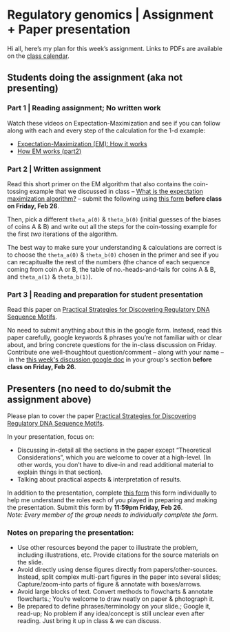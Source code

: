 # Regulatory genomics | Assignment + Paper presentation

Hi all, here’s my plan for this week’s assignment. Links to PDFs are available on the [class calendar](https://github.com/krishnanlab/teaching/blob/master/2021-spring_compbio/schedule-lectures-assignments.md#class-calendar).

## Students doing the assignment (aka not presenting)

### Part 1 | Reading assignment; No written work
Watch these videos on Expectation-Maximization and see if you can follow along with each and every step of the calculation for the 1-d example:
* [Expectation-Maximization (EM): How it works](https://www.youtube.com/watch?v=REypj2sy_5U)
* [How EM works (part2)](https://www.youtube.com/watch?v=iQoXFmbXRJA)

### Part 2 | Written assignment
Read this short primer on the EM algorithm that also contains the coin-tossing example that we discussed in class – [What is the expectation maximization algorithm?](https://www.nature.com/articles/nbt1406) – submit the following using [this form](https://forms.gle/SHvRd4FX8fx7aRkg7) **before class on Friday, Feb 26**.

Then, pick a different `theta_a(0)` & `theta_b(0)` (initial guesses of the biases of coins A & B) and write out all the steps for the coin-tossing example for the first _two_ iterations of the algorithm.

The best way to make sure your understanding & calculations are correct is to choose the `theta_a(0)` & `theta_b(0)` chosen in the primer and see if you can recapitualte the rest of the numbers (the chance of each sequence coming from coin A or B, the table of no.-heads-and-tails for coins A & B, and `theta_a(1)` & `theta_b(1)`).

### Part 3 | Reading and preparation for student presentation
Read this paper on [Practical Strategies for Discovering Regulatory DNA Sequence Motifs](http://journals.plos.org/ploscompbiol/article?id=10.1371/journal.pcbi.0020036).

No need to submit anything about this in the google form. Instead, read this paper carefully, google keywords & phrases you’re not familiar with or clear about, and bring concrete questions for the in-class discussion on Friday. Contribute one well-thoughtout question/comment – along with your name – in the [this week's discussion google doc](https://docs.google.com/document/d/1d6ayj069hnvNBtVcAMpcQjXVAPakwRIhXp0DmKybfhk/edit?usp=sharing) in your group's section **before class on Friday, Feb 26**.


## Presenters (no need to do/submit the assignment above)
Please plan to cover the paper [Practical Strategies for Discovering Regulatory DNA Sequence Motifs](http://journals.plos.org/ploscompbiol/article?id=10.1371/journal.pcbi.0020036).

In your presentation, focus on:
* Discussing in-detail all the sections in the paper except “Theoretical Considerations”, which you are welcome to cover at a high-level. (In other words, you don’t have to dive-in and read additional material to explain things in that section).
* Talking about practical aspects & interpretation of results.

In addition to the presentation, complete [this form](https://forms.gle/A1xqxWopcM6J1nBj7) this form individually to help me understand the roles each of you played in preparing and making the presentation. Submit this form by **11:59pm Friday, Feb 26**.  
_Note: Every member of the group needs to individually complete the form._

### Notes on preparing the presentation:
* Use other resources beyond the paper to illustrate the problem, including illustrations, etc. Provide citations for the source materials on the slide.
* Avoid directly using dense figures directly from papers/other-sources. Instead, split complex multi-part figures in the paper into several slides; Capture/zoom-into parts of figure & annotate with boxes/arrows.
* Avoid large blocks of text. Convert methods to flowcharts & annotate flowcharts.; You’re welcome to draw neatly on paper & photograph it.
* Be prepared to define phrases/terminology on your slide.; Google it, read-up; No problem if any idea/concept is still unclear even after reading. Just bring it up in class & we can discuss.
